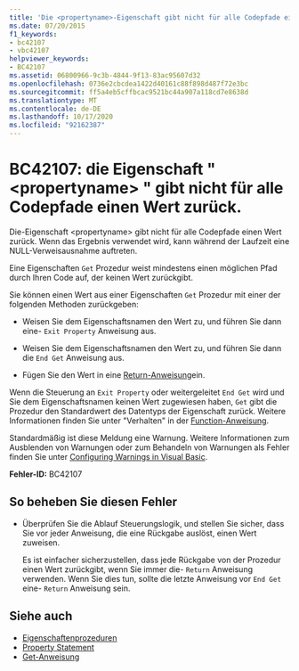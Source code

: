 ```yaml
---
title: 'Die <propertyname>-Eigenschaft gibt nicht für alle Codepfade einen Wert zurück:'
ms.date: 07/20/2015
f1_keywords:
- bc42107
- vbc42107
helpviewer_keywords:
- BC42107
ms.assetid: 06800966-9c3b-4844-9f13-83ac95607d32
ms.openlocfilehash: 0736e2cbcdea1422d40161c88f898d487f72e3bc
ms.sourcegitcommit: ff5a4eb5cffbcac9521bc44a907a118cd7e8638d
ms.translationtype: MT
ms.contentlocale: de-DE
ms.lasthandoff: 10/17/2020
ms.locfileid: "92162387"
---
```

# <a name="bc42107-property-propertyname-doesnt-return-a-value-on-all-code-paths"></a>BC42107: die Eigenschaft " \<propertyname> " gibt nicht für alle Codepfade einen Wert zurück.

Die-Eigenschaft \<propertyname> gibt nicht für alle Codepfade einen Wert zurück. Wenn das Ergebnis verwendet wird, kann während der Laufzeit eine NULL-Verweisausnahme auftreten.

Eine Eigenschaften `Get` Prozedur weist mindestens einen möglichen Pfad durch Ihren Code auf, der keinen Wert zurückgibt.

 Sie können einen Wert aus einer Eigenschaften `Get` Prozedur mit einer der folgenden Methoden zurückgeben:

- Weisen Sie dem Eigenschaftsnamen den Wert zu, und führen Sie dann eine- `Exit Property` Anweisung aus.

- Weisen Sie dem Eigenschaftsnamen den Wert zu, und führen Sie dann die `End Get` Anweisung aus.

- Fügen Sie den Wert in eine [Return-Anweisung](../statements/return-statement.md)ein.

Wenn die Steuerung an `Exit Property` oder weitergeleitet `End Get` wird und Sie dem Eigenschaftsnamen keinen Wert zugewiesen haben, `Get` gibt die Prozedur den Standardwert des Datentyps der Eigenschaft zurück. Weitere Informationen finden Sie unter "Verhalten" in der [Function-Anweisung](../statements/function-statement.md).

Standardmäßig ist diese Meldung eine Warnung. Weitere Informationen zum Ausblenden von Warnungen oder zum Behandeln von Warnungen als Fehler finden Sie unter [Configuring Warnings in Visual Basic](/visualstudio/ide/configuring-warnings-in-visual-basic).

**Fehler-ID:** BC42107

## <a name="to-correct-this-error"></a>So beheben Sie diesen Fehler

- Überprüfen Sie die Ablauf Steuerungslogik, und stellen Sie sicher, dass Sie vor jeder Anweisung, die eine Rückgabe auslöst, einen Wert zuweisen.

  Es ist einfacher sicherzustellen, dass jede Rückgabe von der Prozedur einen Wert zurückgibt, wenn Sie immer die- `Return` Anweisung verwenden. Wenn Sie dies tun, sollte die letzte Anweisung vor `End Get` eine- `Return` Anweisung sein.

## <a name="see-also"></a>Siehe auch

- [Eigenschaftenprozeduren](../../programming-guide/language-features/procedures/property-procedures.md)
- [Property Statement](../statements/property-statement.md)
- [Get-Anweisung](../statements/get-statement.md)
